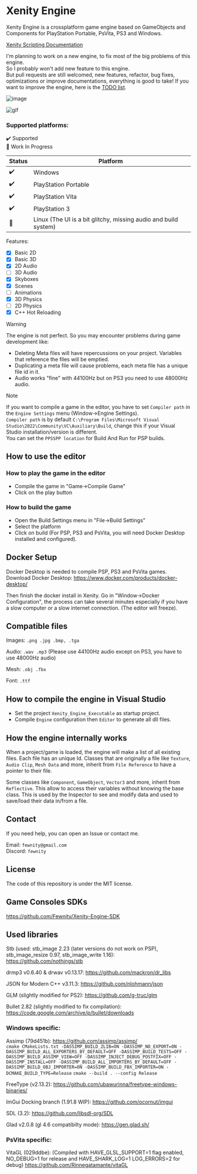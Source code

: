 # Xenity Engine

Xenity Engine is a crossplatform game engine based on GameObjects and Components for PlayStation Portable, PsVita, PS3 and Windows.

[Xenity Scripting Documentation](https://fewnity.github.io/Xenity-Engine/script_api_reference/scripting_api_reference.html)

I'm planning to work on a new engine, to fix most of the big problems of this engine.<br>
So I probably won't add new feature to this engine.<br>
But pull requests are still welcomed, new features, refactor, bug fixes, optimizations or improve documentations, everything is good to take!
If you want to improve the engine, here is the [TODO list](https://github.com/Fewnity/Xenity-Engine/blob/crossplatform/TODO.md).

![image](https://github.com/Fewnity/Xenity-Engine/assets/39272935/df59e12e-b989-4b0d-93b1-4f95fac7c91f)

![gif](https://github.com/user-attachments/assets/7568e868-e41c-4495-bde7-56bb7b6bc54d)

### Supported platforms:<br>
✔️ Supported<br>
🚧 Work In Progress<br>

| Status | Platform |
|-|-|
✔️ | Windows
✔️ | PlayStation Portable
✔️ | PlayStation Vita
✔️ | PlayStation 3
🚧 | Linux (The UI is a bit glitchy, missing audio and build system)

Features:

- [X] Basic 2D
- [X] Basic 3D
- [X] 2D Audio
- [ ] 3D Audio
- [X] Skyboxes
- [X] Scenes
- [ ] Animations
- [X] 3D Physics
- [ ] 2D Physics
- [X] C++ Hot Reloading

> [!WARNING]
> The engine is not perfect. So you may encounter problems during game development like:
> - Deleting Meta files will have repercussions on your project. Variables that reference the files will be emptied.
> - Duplicating a meta file will cause problems, each meta file has a unique file id in it.
> - Audio works "fine" with 44100Hz but on PS3 you need to use 48000Hz audio.

> [!NOTE]
> If you want to compile a game in the editor, you have to set `Compiler path` in the `Engine Settings` menu (Window->Engine Settings).<br>
> `Compiler path` is by default `C:\Program Files\Microsoft Visual Studio\2022\Community\VC\Auxiliary\Build`, change this if your Visual Studio installation/version is different.<br>
> You can set the `PPSSPP location` for Build And Run for PSP builds.

## How to use the editor
### How to play the game in the editor
- Compile the game in "Game->Compile Game"
- Click on the play button
### How to build the game
- Open the Build Settings menu in "File->Build Settings"
- Select the platform
- Click on build
(For PSP, PS3 and PsVita, you will need Docker Desktop installed and configured).

## Docker Setup
Docker Desktop is needed to compile PSP, PS3 and PsVita games.<br>
Download Docker Desktop: https://www.docker.com/products/docker-desktop/

Then finish the docker install in Xenity. Go in "Window->Docker Configuration", the process can take several minutes especially if you have a slow computer or a slow internet connection. (The editor will freeze).

## Compatible files
Images: `.png .jpg .bmp, .tga`

Audio: `.wav .mp3` (Please use 44100Hz audio except on PS3, you have to use 48000Hz audio)

Mesh: `.obj .fbx`

Font: `.ttf`

## How to compile the engine in Visual Studio
- Set the project `Xenity_Engine_Executable` as startup project.
- Compile `Engine` configuration then `Editor` to generate all dll files.

## How the engine internally works

When a project/game is loaded, the engine will make a list of all existing files. Each file has an unique Id.
Classes that are originally a file like `Texture`, `Audio Clip`, `Mesh Data` and more, inherit from `File Reference` to have a pointer to their file.

Some classes like `Component`, `GameObject`, `Vector3` and more, inherit from `Reflective`. This allow to access their variables without knowing the base class. This is used by the Inspector to see and modify data and used to save/load their data in/from a file.

## Contact
If you need help, you can open an Issue or contact me.

Email: `fewnity@gmail.com`<br>
Discord: `fewnity`

## License

The code of this repository is under the MIT license.

## Game Consoles SDKs

https://github.com/Fewnity/Xenity-Engine-SDK

## Used libraries
Stb (used: stb_image 2.23 (later versions do not work on PSP), stb_image_resize 0.97, stb_image_write 1.16): https://github.com/nothings/stb

drmp3 v0.6.40 & drwav v0.13.17: https://github.com/mackron/dr_libs

JSON for Modern C++ v3.11.3: https://github.com/nlohmann/json

GLM (slightly modified for PS2): https://github.com/g-truc/glm

Bullet 2.82 (slightly modified to fix compilation): https://code.google.com/archive/p/bullet/downloads

### Windows specific:
Assimp (79d451b): https://github.com/assimp/assimp/
<br>`cmake CMakeLists.txt -DASSIMP_BUILD_ZLIB=ON -DASSIMP_NO_EXPORT=ON -DASSIMP_BUILD_ALL_EXPORTERS_BY_DEFAULT=OFF -DASSIMP_BUILD_TESTS=OFF -DASSIMP_BUILD_ASSIMP_VIEW=OFF -DASSIMP_INJECT_DEBUG_POSTFIX=OFF -DASSIMP_INSTALL=OFF -DASSIMP_BUILD_ALL_IMPORTERS_BY_DEFAULT=OFF -DASSIMP_BUILD_OBJ_IMPORTER=ON -DASSIMP_BUILD_FBX_IMPORTER=ON -DCMAKE_BUILD_TYPE=Release`
`cmake --build . --config Release`

FreeType (v2.13.2): https://github.com/ubawurinna/freetype-windows-binaries/

ImGui Docking branch (1.91.8 WIP): https://github.com/ocornut/imgui

SDL (3.2): https://github.com/libsdl-org/SDL

Glad v2.0.8 (gl 4.6 compatibilty mode): https://gen.glad.sh/

### PsVita specific: 
VitaGL (029ddbe): (Compiled with HAVE_GLSL_SUPPORT=1 flag enabled, NO_DEBUG=1 for release and HAVE_SHARK_LOG=1 LOG_ERRORS=2 for debug) https://github.com/Rinnegatamante/vitaGL
